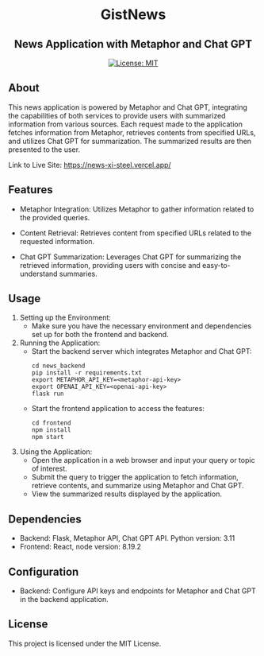 <div align="center">
  <h1 align="center">GistNews</h1>
  <h2 align="center">News Application with Metaphor and Chat GPT</h2>
  
  [![License: MIT](https://img.shields.io/badge/License-MIT-yellow.svg)](https://opensource.org/licenses/MIT)
  
</div>

## About

This news application is powered by Metaphor and Chat GPT, integrating the capabilities of both services to provide users with summarized information from various sources. Each request made to the application fetches information from Metaphor, retrieves contents from specified URLs, and utilizes Chat GPT for summarization. The summarized results are then presented to the user.

Link to Live Site: https://news-xi-steel.vercel.app/

## Features
- Metaphor Integration: Utilizes Metaphor to gather information related to the provided queries.

- Content Retrieval: Retrieves content from specified URLs related to the requested information.

- Chat GPT Summarization: Leverages Chat GPT for summarizing the retrieved information, providing users with concise and easy-to-understand summaries.

## Usage
1. Setting up the Environment:
    - Make sure you have the necessary environment and dependencies set up for both the frontend and backend.
2. Running the Application:
    - Start the backend server which integrates Metaphor and Chat GPT:
      ```
      cd news_backend
      pip install -r requirements.txt
      export METAPHOR_API_KEY=<metaphor-api-key>
      export OPENAI_API_KEY=<openai-api-key>
      flask run
      ```
    - Start the frontend application to access the features:
      ```
      cd frontend
      npm install
      npm start
       ```
3.  Using the Application:
    -  Open the application in a web browser and input your query or topic of interest.
    -  Submit the query to trigger the application to fetch information, retrieve contents, and summarize using Metaphor and Chat GPT.
    -  View the summarized results displayed by the application.

## Dependencies
- Backend: Flask, Metaphor API, Chat GPT API. Python version: 3.11
- Frontend: React, node version: 8.19.2

## Configuration
- Backend: Configure API keys and endpoints for Metaphor and Chat GPT in the backend application.

## License
This project is licensed under the MIT License.


